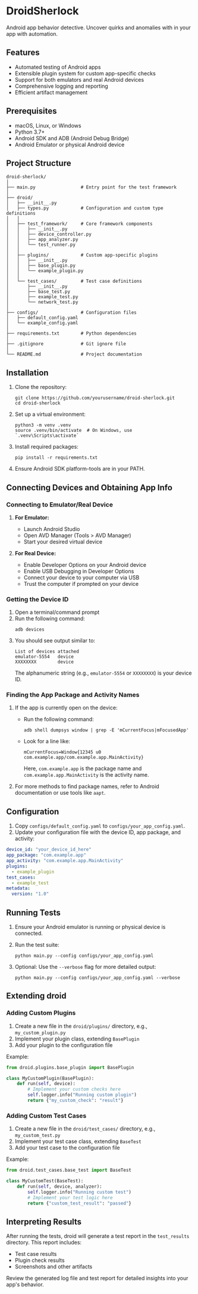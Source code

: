 # DroidSherlock

Android app behavior detective. Uncover quirks and anomalies with in your app with automation.

## Features

- Automated testing of Android apps
- Extensible plugin system for custom app-specific checks
- Support for both emulators and real Android devices
- Comprehensive logging and reporting
- Efficient artifact management

## Prerequisites

- macOS, Linux, or Windows
- Python 3.7+
- Android SDK and ADB (Android Debug Bridge)
- Android Emulator or physical Android device

## Project Structure

```
droid-sherlock/
│
├── main.py                 # Entry point for the test framework
│
├── droid/
│   ├── __init__.py
│   ├── types.py            # Configuration and custom type definitions
│   │
│   ├── test_framework/     # Core framework components
│   │   ├── __init__.py
│   │   ├── device_controller.py
│   │   ├── app_analyzer.py
│   │   └── test_runner.py
│   │
│   ├── plugins/            # Custom app-specific plugins
│   │   ├── __init__.py
│   │   ├── base_plugin.py
│   │   └── example_plugin.py
│   │
│   └── test_cases/         # Test case definitions
│       ├── __init__.py
│       ├── base_test.py
│       ├── example_test.py
│       └── network_test.py
│
├── configs/                # Configuration files
│   ├── default_config.yaml
│   └── example_config.yaml
│
├── requirements.txt        # Python dependencies
│
├── .gitignore              # Git ignore file
│
└── README.md               # Project documentation
```

## Installation

1. Clone the repository:
   ```
   git clone https://github.com/yourusername/droid-sherlock.git
   cd droid-sherlock
   ```

2. Set up a virtual environment:
   ```
   python3 -m venv .venv
   source .venv/bin/activate  # On Windows, use `.venv\Scripts\activate`
   ```

3. Install required packages:
   ```
   pip install -r requirements.txt
   ```

4. Ensure Android SDK platform-tools are in your PATH.

## Connecting Devices and Obtaining App Info

### Connecting to Emulator/Real Device

1. **For Emulator:**
   - Launch Android Studio
   - Open AVD Manager (Tools > AVD Manager)
   - Start your desired virtual device

2. **For Real Device:**
   - Enable Developer Options on your Android device
   - Enable USB Debugging in Developer Options
   - Connect your device to your computer via USB
   - Trust the computer if prompted on your device

### Getting the Device ID

1. Open a terminal/command prompt
2. Run the following command:
   ```
   adb devices
   ```
3. You should see output similar to:
   ```
   List of devices attached
   emulator-5554   device
   XXXXXXXX        device
   ```
   The alphanumeric string (e.g., `emulator-5554` or `XXXXXXXX`) is your device ID.

### Finding the App Package and Activity Names

1. If the app is currently open on the device:
   - Run the following command:
     ```
     adb shell dumpsys window | grep -E 'mCurrentFocus|mFocusedApp'
     ```
   - Look for a line like:
     ```
     mCurrentFocus=Window{12345 u0 com.example.app/com.example.app.MainActivity}
     ```
     Here, `com.example.app` is the package name and `com.example.app.MainActivity` is the activity name.

2. For more methods to find package names, refer to Android documentation or use tools like `aapt`.

## Configuration

1. Copy `configs/default_config.yaml` to `configs/your_app_config.yaml`.
2. Update your configuration file with the device ID, app package, and activity:

```yaml
device_id: "your_device_id_here"
app_package: "com.example.app"
app_activity: "com.example.app.MainActivity"
plugins:
  - example_plugin
test_cases:
  - example_test
metadata:
  version: "1.0"
```

## Running Tests

1. Ensure your Android emulator is running or physical device is connected.

2. Run the test suite:
   ```
   python main.py --config configs/your_app_config.yaml
   ```

3. Optional: Use the `--verbose` flag for more detailed output:
   ```
   python main.py --config configs/your_app_config.yaml --verbose
   ```

## Extending droid

### Adding Custom Plugins

1. Create a new file in the `droid/plugins/` directory, e.g., `my_custom_plugin.py`
2. Implement your plugin class, extending `BasePlugin`
3. Add your plugin to the configuration file

Example:
```python
from droid.plugins.base_plugin import BasePlugin

class MyCustomPlugin(BasePlugin):
    def run(self, device):
        # Implement your custom checks here
        self.logger.info("Running custom plugin")
        return {"my_custom_check": "result"}
```

### Adding Custom Test Cases

1. Create a new file in the `droid/test_cases/` directory, e.g., `my_custom_test.py`
2. Implement your test case class, extending `BaseTest`
3. Add your test case to the configuration file

Example:
```python
from droid.test_cases.base_test import BaseTest

class MyCustomTest(BaseTest):
    def run(self, device, analyzer):
        self.logger.info("Running custom test")
        # Implement your test logic here
        return {"custom_test_result": "passed"}
```

## Interpreting Results

After running the tests, droid will generate a test report in the `test_results` directory. This report includes:
- Test case results
- Plugin check results
- Screenshots and other artifacts

Review the generated log file and test report for detailed insights into your app's behavior.